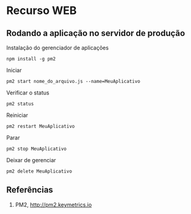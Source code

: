 # Recurso WEB

## Rodando a aplicação no servidor de produção 

Instalação do gerenciador de aplicações 
```
npm install -g pm2
```

Iniciar
```
pm2 start nome_do_arquivo.js --name=MeuAplicativo
```

Verificar o status 
```
pm2 status
```

Reiniciar
```
pm2 restart MeuAplicativo
```

Parar
```
pm2 stop MeuAplicativo 
```

Deixar de gerenciar 
```
pm2 delete MeuAplicativo 
```

## Referências 

1. PM2, http://pm2.keymetrics.io 
